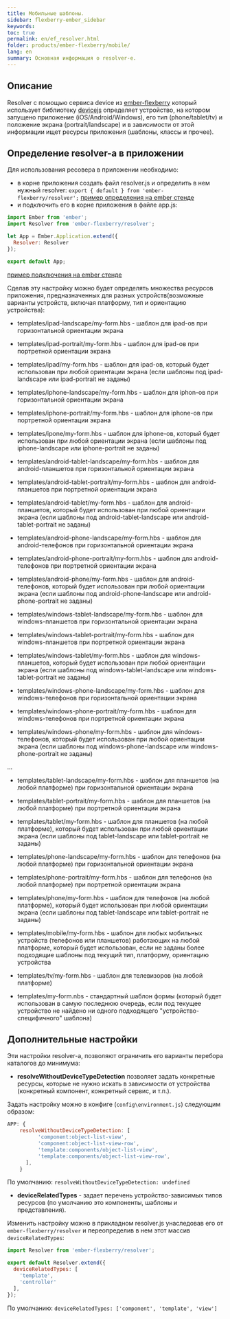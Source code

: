 ```yaml
---
title: Мобильные шаблоны.
sidebar: flexberry-ember_sidebar
keywords:
toc: true
permalink: en/ef_resolver.html
folder: products/ember-flexberry/mobile/
lang: en
summary: Основная информация о resolver-е.
---
```


## Описание

Resolver с помощью сервиса device из [ember-flexberry](https://github.com/Flexberry/ember-flexberry/blob/master/addon/services/device.js) который использует библиотеку [devicejs](https://github.com/matthewhudson/device.js) определяет устройство,
на котором запущено приложение (iOS/Android/Windows), его тип (phone/tablet/tv) и положение экрана (portrait/landscape) и в зависимости от этой информации ищет ресурсы приложения (шаблоны, классы и прочее).

## Определение resolver-а в приложении

Для использования ресовера в приложении необходимо:

* в корне приложения создать файл resolver.js и определить в нем нужный resolver: `export { default } from 'ember-flexberry/resolver';` [пример определения на ember стенде](https://github.com/Flexberry/ember-flexberry/blob/master/tests/dummy/app/resolver.js)
* и подключить его в корне приложения в файле app.js:

```js
import Ember from 'ember';
import Resolver from 'ember-flexberry/resolver';

let App = Ember.Application.extend({
  Resolver: Resolver
});

export default App;
```

[пример подключения на ember стенде](https://github.com/Flexberry/ember-flexberry/blob/master/tests/dummy/app/app.js#L13)

Сделав эту настройку можно будет определять множества ресурсов приложения, предназначенных для разных устройств(возможные варианты устройств, включая платформу, тип и ориентацию устройства):

* templates/ipad-landscape/my-form.hbs - шаблон для ipad-ов при горизонтальной ориентации экрана
* templates/ipad-portrait/my-form.hbs - шаблон для ipad-ов при портретной ориентации экрана
* templates/ipad/my-form.hbs - шаблон для ipad-ов, который будет использован при любой ориентации экрана (если шаблоны под ipad-landscape или ipad-portrait не заданы)

* templates/iphone-landscape/my-form.hbs - шаблон для iphon-ов при горизонтальной ориентации экрана
* templates/iphone-portrait/my-form.hbs - шаблон для iphone-ов при портретной ориентации экрана
* templates/ipone/my-form.hbs - шаблон для iphone-ов, который будет использован при любой ориентации экрана (если шаблоны под iphone-landscape или iphone-portrait не заданы)

* templates/android-tablet-landscape/my-form.hbs - шаблон для android-планшетов при горизонтальной ориентации экрана
* templates/android-tablet-portrait/my-form.hbs - шаблон для android-планшетов при портретной ориентации экрана
* templates/android-tablet/my-form.hbs - шаблон для android-планшетов, который будет использован при любой ориентации экрана (если шаблоны под android-tablet-landscape или android-tablet-portrait не заданы)

* templates/android-phone-landscape/my-form.hbs - шаблон для android-телефонов при горизонтальной ориентации экрана
* templates/android-phone-portrait/my-form.hbs - шаблон для android-телефонов при портретной ориентации экрана
* templates/android-phone/my-form.hbs - шаблон для android-телефонов, который будет использован при любой ориентации экрана (если шаблоны под android-phone-landscape или android-phone-portrait не заданы)

* templates/windows-tablet-landscape/my-form.hbs - шаблон для windows-планшетов при горизонтальной ориентации экрана
* templates/windows-tablet-portrait/my-form.hbs - шаблон для windows-планшетов при портретной ориентации экрана
* templates/windows-tablet/my-form.hbs - шаблон для windows-планшетов, который будет использован при любой ориентации экрана (если шаблоны под windows-tablet-landscape или windows-tablet-portrait не заданы)

* templates/windows-phone-landscape/my-form.hbs - шаблон для windows-телефонов при горизонтальной ориентации экрана
* templates/windows-phone-portrait/my-form.hbs - шаблон для windows-телефонов при портретной ориентации экрана
* templates/windows-phone/my-form.hbs - шаблон для windows-телефонов, который будет использован при любой ориентации экрана (если шаблоны под windows-phone-landscape или windows-phone-portrait не заданы)

...

* templates/tablet-landscape/my-form.hbs - шаблон для планшетов (на любой платформе) при горизонтальной ориентации экрана
* templates/tablet-portrait/my-form.hbs - шаблон для планшетов (на любой платформе) при портретной ориентации экрана
* templates/tablet/my-form.hbs - шаблон для планшетов (на любой платформе), который будет использован при любой ориентации экрана (если шаблоны под tablet-landscape или tablet-portrait не заданы)

* templates/phone-landscape/my-form.hbs - шаблон для телефонов (на любой платформе) при горизонтальной ориентации экрана
* templates/phone-portrait/my-form.hbs - шаблон для телефонов (на любой платформе) при портретной ориентации экрана
* templates/phone/my-form.hbs - шаблон для телефонов (на любой платформе), который будет использован при любой ориентации экрана (если шаблоны под tablet-landscape или tablet-portrait не заданы)

* templates/mobile/my-form.hbs - шаблон для любых мобильных устройств (телефонов или планшетов) работающих на любой платформе, который будет использован, если не заданы более подходящие шаблоны под текущий тип, платформу, ориентацию устройства

* templates/tv/my-form.hbs - шаблон для телевизоров (на любой платформе)

* templates/my-form.nbs - стандартный шаблон формы (который будет использован в самую последнюю очередь, если под текущее устройство не  найдено ни одного подходящего "устройство-специфичного" шаблона)

## Дополнительные настройки

 Эти настройки resolver-a, позволяют ограничить его варианты перебора каталогов до минимума:

* **resolveWithoutDeviceTypeDetection** позволяет задать конкретные ресурсы, которые не нужно искать в зависимости от устройства (конкретный компонент, конкретный сервис, и т.п.).

Задать настройку можно в конфиге (`config\environment.js`) следующим образом:

```js
APP: {
    resolveWithoutDeviceTypeDetection: [
          'component:object-list-view',
          'component:object-list-view-row',
          'template:components/object-list-view',
          'template:components/object-list-view-row',
      ],
    }
```

По умолчанию: `resolveWithoutDeviceTypeDetection: undefined`

* **deviceRelatedTypes** - задает перечень устройство-зависимых типов ресурсов (по умолчанию это компоненты, шаблоны и представления).

Изменить настройку можно в прикладном resolver.js унаследовав его от `ember-flexberry/resolver` и переопределив в нем этот массив `deviceRelatedTypes`:

```js
import Resolver from 'ember-flexberry/resolver';

export default Resolver.extend({
  deviceRelatedTypes: [
    'template',
    'controller'
  ],
});
```

По умолчанию: `deviceRelatedTypes: ['component', 'template', 'view']`
